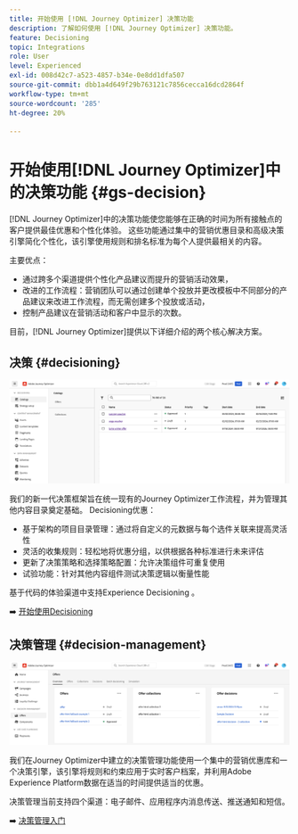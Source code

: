 ```yaml
---
title: 开始使用 [!DNL Journey Optimizer] 决策功能
description: 了解如何使用 [!DNL Journey Optimizer] 决策功能。
feature: Decisioning
topic: Integrations
role: User
level: Experienced
exl-id: 008d42c7-a523-4857-b34e-0e8dd1dfa507
source-git-commit: dbb1a4d649f29b763121c7856cecca16dcd2864f
workflow-type: tm+mt
source-wordcount: '285'
ht-degree: 20%

---
```


# 开始使用[!DNL Journey Optimizer]中的决策功能 {#gs-decision}

[!DNL Journey Optimizer]中的决策功能使您能够在正确的时间为所有接触点的客户提供最佳优惠和个性化体验。 这些功能通过集中的营销优惠目录和高级决策引擎简化个性化，该引擎使用规则和排名标准为每个人提供最相关的内容。

主要优点：

* 通过跨多个渠道提供个性化产品建议而提升的营销活动效果，
* 改进的工作流程：营销团队可以通过创建单个投放并更改模板中不同部分的产品建议来改进工作流程，而无需创建多个投放或活动，
* 控制产品建议在营销活动和客户中显示的次数。

目前，[!DNL Journey Optimizer]提供以下详细介绍的两个核心解决方案。

## 决策 {#decisioning}

![](assets/gs-decisioning.png)

我们的新一代决策框架旨在统一现有的Journey Optimizer工作流程，并为管理其他内容目录奠定基础。 Decisioning优惠：

* 基于架构的项目目录管理：通过将自定义的元数据与每个选件关联来提高灵活性
* 灵活的收集规则：轻松地将优惠分组，以供根据各种标准进行未来评估
* 更新了决策策略和选择策略配置：允许决策组件可重复使用
* 试验功能：针对其他内容组件测试决策逻辑以衡量性能

基于代码的体验渠道中支持Experience Decisioning 。

➡️ [开始使用Decisioning](../experience-decisioning/gs-experience-decisioning.md)

## 决策管理 {#decision-management}

![](assets/gs-decision-management.png)

我们在Journey Optimizer中建立的决策管理功能使用一个集中的营销优惠库和一个决策引擎，该引擎将规则和约束应用于实时客户档案，并利用Adobe Experience Platform数据在适当的时间提供适当的优惠。

决策管理当前支持四个渠道：电子邮件、应用程序内消息传送、推送通知和短信。

➡️ [决策管理入门](../offers/get-started/starting-offer-decisioning.md)

